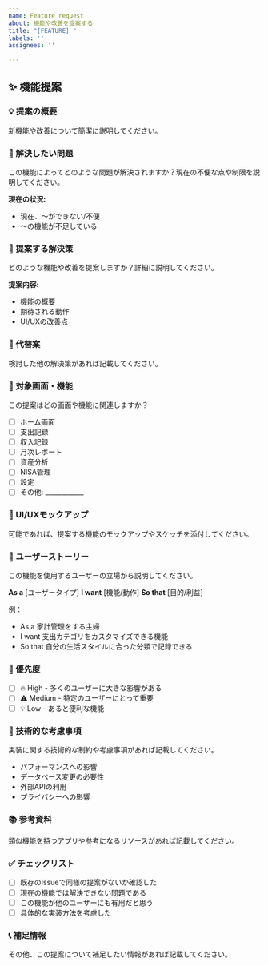 ```yaml
---
name: Feature request
about: 機能や改善を提案する
title: "[FEATURE] "
labels: ''
assignees: ''

---
```


## ✨ 機能提案

### 💡 提案の概要

新機能や改善について簡潔に説明してください。

### 🎯 解決したい問題

この機能によってどのような問題が解決されますか？現在の不便な点や制限を説明してください。

**現在の状況:**
- 現在、〜ができない/不便
- 〜の機能が不足している

### 💭 提案する解決策

どのような機能や改善を提案しますか？詳細に説明してください。

**提案内容:**
- 機能の概要
- 期待される動作
- UI/UXの改善点

### 🔄 代替案

検討した他の解決策があれば記載してください。

### 📱 対象画面・機能

この提案はどの画面や機能に関連しますか？

- [ ] ホーム画面
- [ ] 支出記録
- [ ] 収入記録
- [ ] 月次レポート
- [ ] 資産分析
- [ ] NISA管理
- [ ] 設定
- [ ] その他: ____________

### 🎨 UI/UXモックアップ

可能であれば、提案する機能のモックアップやスケッチを添付してください。

### 👥 ユーザーストーリー

この機能を使用するユーザーの立場から説明してください。

**As a** [ユーザータイプ]
**I want** [機能/動作]
**So that** [目的/利益]

例：
- As a 家計管理をする主婦
- I want 支出カテゴリをカスタマイズできる機能
- So that 自分の生活スタイルに合った分類で記録できる

### 🚨 優先度

- [ ] 🔥 High - 多くのユーザーに大きな影響がある
- [ ] ⚠️ Medium - 特定のユーザーにとって重要
- [ ] 💡 Low - あると便利な機能

### 🔧 技術的な考慮事項

実装に関する技術的な制約や考慮事項があれば記載してください。

- パフォーマンスへの影響
- データベース変更の必要性
- 外部APIの利用
- プライバシーへの影響

### 📚 参考資料

類似機能を持つアプリや参考になるリソースがあれば記載してください。

### ✅ チェックリスト

- [ ] 既存のIssueで同様の提案がないか確認した
- [ ] 現在の機能では解決できない問題である
- [ ] この機能が他のユーザーにも有用だと思う
- [ ] 具体的な実装方法を考慮した

### 📞 補足情報

その他、この提案について補足したい情報があれば記載してください。
